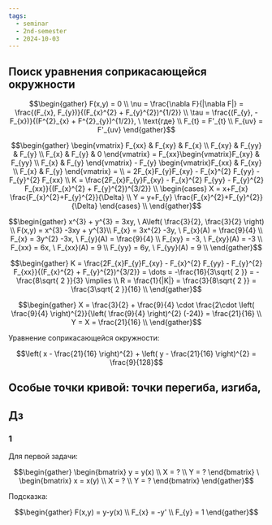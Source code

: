 ```yaml
---
tags:
  - seminar
  - 2nd-semester
  - 2024-10-03
---
```

## Поиск уравнения соприкасающейся окружности

$$\begin{gather}
F(x,y) = 0 \\
\nu = \frac{\nabla F}{|\nabla F|} = \frac{(F_{x}, F_{y})}{(F_{x}^{2} + F_{y}^{2})^{1/2}} \\
\tau = \frac{(F_{y}, - F_{x})}{(F^{2}_{x} + F^{2}_{y})^{1/2}}, \ \text{где} \\
F_{t} = F'_{t} \\
F_{uv} = F'_{uv}
\end{gather}$$

$$\begin{gather}
\begin{vmatrix}
F_{xx} & F_{xy} & F_{x} \\
F_{xy} & F_{yy} & F_{y} \\
F_{x} & F_{y} & 0
\end{vmatrix} = F_{xx}\begin{vmatrix}F_{xy} & F_{yy} \\
F_{x} & F_{y}
\end{vmatrix} - F_{y} \begin{vmatrix}F_{xx} & F_{xy} \\
F_{x} & F_{y}
\end{vmatrix} = \\
= 2F_{x}F_{y}F_{xy} - F_{x}^{2} F_{yy} - F_{y}^{2} F_{xx} \\
K = \frac{2F_{x}F_{y}F_{xy} - F_{x}^{2} F_{yy} - F_{y}^{2} F_{xx}}{(F_{x}^{2} + F_{y}^{2})^{3/2}} \\
\begin{cases}
X = x+F_{x} \frac{F_{x}^{2}+F_{y}^{2}}{\Delta} \\
Y = y+F_{y} \frac{F_{x}^{2}+F_{y}^{2}}{\Delta}
\end{cases} \\
\end{gather}$$

$$\begin{gather}
x^{3} + y^{3} = 3xy, \ A\left( \frac{3}{2}, \frac{3}{2} \right) \\
F(x,y) = x^{3} -3xy + y^{3}\\
F_{x} = 3x^{2} -3y, \ F_{x}(A) = \frac{9}{4} \\
F_{x} = 3y^{2} -3x, \ F_{y}(A) = \frac{9}{4} \\
F_{xy} = -3, \ F_{xy}(A) = -3 \\
F_{xx} = 6x, \ F_{xx}(A) = 9 \\
F_{yy} = 6y, \ F_{yy}(A) = 9  \\
\end{gather}$$

$$\begin{gather}
K = \frac{2F_{x}F_{y}F_{xy} - F_{x}^{2} F_{yy} - F_{y}^{2} F_{xx}}{(F_{x}^{2} + F_{y}^{2})^{3/2}} = \dots = -\frac{16}{3\sqrt{ 2 }} = -\frac{8\sqrt{ 2 }}{3} \implies \\
R = \frac{1}{|K|} = \frac{3}{8\sqrt{ 2 }} = \frac{3\sqrt{ 2 }}{16} \\ 
\end{gather}$$

$$\begin{gather}
X = \frac{3}{2} + \frac{9}{4} \cdot \frac{2\cdot \left( \frac{9}{4} \right)^{2}}{\left( \frac{9}{4} \right)^{2} (-24)} = \frac{21}{16} \\
Y = X = \frac{21}{16} \\
\end{gather}$$

Уравнение соприкасающейся окружности:

$$\left( x - \frac{21}{16} \right)^{2} + \left( y - \frac{21}{16} \right)^{2} = \frac{9}{128}$$

## Особые точки кривой: точки перегиба, изгиба, 

## Дз

### 1

Для первой задачи:

$$\begin{gather}
\begin{bmatrix}
y = y(x) \\
X = ? \\
Y = ?
\end{bmatrix} \
\begin{bmatrix}
x = x(y) \\
X = ? \\
Y = ?
\end{bmatrix}
\end{gather}$$

Подсказка:

$$\begin{gather}
F(x,y) = y-y(x) \\
F_{x} = -y' \\
F_{y} = 1
\end{gather}$$

